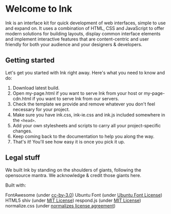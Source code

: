 # Welcome to Ink

Ink is an interface kit for quick development of web interfaces, simple to use and expand on. It uses a combination of HTML, CSS and JavaScript to offer modern solutions for building layouts, display common interface elements and implement interactive features that are content-centric and user friendly for both your audience and your designers & developers.

## Getting started

Let's get you started with Ink right away. Here's what you need to know and do:

1. Download latest build.
2. Open my-page.html if you want to serve Ink from your host or my-page-cdn.html if you want to serve Ink from our servers.
3. Check the template we provide and remove whatever you don't feel necessary for your project.
4. Make sure you have ink.css, ink-ie.css and ink.js included somewhere in the `<head>`.
5. Add your own stylesheets and scripts to carry all your project-specific changes.
6. Keep coming back to the documentation to help you along the way.
7. That's it! You'll see how easy it is once you pick it up.

## Legal stuff

We built Ink by standing on the shoulders of giants, following the opensource mantra. We acknowledge & credit those giants here.

Built with:

FontAwesome (under [cc-by-3.0](http://creativecommons.org/licenses/by/3.0/))
Ubuntu Font (under [Ubuntu Font License](http://font.ubuntu.com/licence/))
HTML5 shiv (under [MIT License](http://opensource.org/licenses/MIT))
respond.js (under [MIT License](http://opensource.org/licenses/MIT))
normalize.css (under [normalizes license agreement](https://github.com/necolas/normalize.css/blob/master/LICENSE.md))